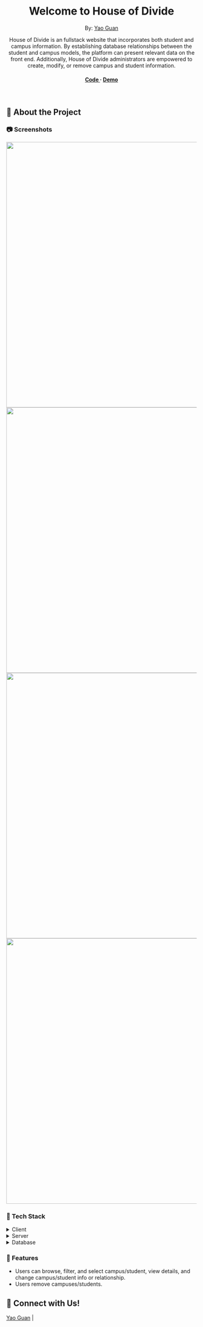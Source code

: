 <div align="center">

   <!-- <img src="https://i.imgur.com/vad5L2s.png" alt="logo" width="10%" height="10%" /> -->
  <h1>Welcome to House of Divide</h1>
  
  By: <a href="https://github.com/yaosterg">Yao Guan</a> 
  
  <p>
        House of Divide is an fullstack website that incorporates both student and campus information. By establishing database relationships between the student and campus models, the platform can present relevant data on the front end. Additionally, House of Divide administrators are empowered to create, modify, or remove campus and student information.
  </p>
  
<h4>
    <a href="https://github.com/yaosterg/house_of_divide.git"> Code </a>
      <span> · </span>
    <a href="https://houseofdividee.vercel.app/"> Demo </a>
  </h4>
</div>

<br />

<!-- About the Project -->

## :star2: About the Project

<!-- Screenshots -->

### :camera: Screenshots

<div> 
  <img src="https://i.imgur.com/DWs1xgF.png alt="homepage screenshot" width="700" height="auto"" />
</div>

<div> 
  <img src="https://i.imgur.com/bDTAiqy.png alt="homepage screenshot" width="700" height="auto"" />
</div>
<div> 
  <img src="https://i.imgur.com/mDD1sLh.png alt="Allproducts screenshot" width="700" height="auto"" />
</div>
<div> 
  <img src="https://i.imgur.com/4G917Oe.jpg alt="singleproduct screenshot" width="700" height="auto"" />
</div>

<!-- TechStack -->

### :space_invader: Tech Stack

<details>
  <summary>Client</summary>
  <ul>
    <li><a href="https://reactjs.org/">React.js</a></li>
  </ul>
</details>

<details>
  <summary>Server</summary>
  <ul>
    <li><a href="https://nodejs.org/en">Node</a></li>
    <li><a href="https://expressjs.com/">Express.js</a></li>
    <li><a href="https://redux.js.org/">Redux</a></li>
  </ul>
</details>

<details>
<summary>Database</summary>
  <ul>
    <li><a href="https://www.postgresql.org/">PostgreSQL</a></li>
    <li><a href="https://sequelize.org/">Sequelize</a></li>
  </ul>
</details>

<!-- Features -->

### :dart: Features

- Users can browse, filter, and select campus/student, view details, and change campus/student info or relationship.
- Users remove campuses/students.

<!-- Run Locally -->

<!-- Contact -->

## :handshake: Connect with Us!

<a href="https://www.linkedin.com/in/yaozguan/">Yao Guan</a> |
